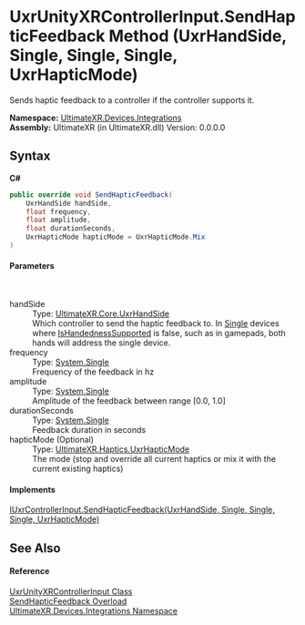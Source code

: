 # UxrUnityXRControllerInput.SendHapticFeedback Method (UxrHandSide, Single, Single, Single, UxrHapticMode)
 

Sends haptic feedback to a controller if the controller supports it.

**Namespace:**&nbsp;<a href="N_UltimateXR_Devices_Integrations">UltimateXR.Devices.Integrations</a><br />**Assembly:**&nbsp;UltimateXR (in UltimateXR.dll) Version: 0.0.0.0

## Syntax

**C#**<br />
``` C#
public override void SendHapticFeedback(
	UxrHandSide handSide,
	float frequency,
	float amplitude,
	float durationSeconds,
	UxrHapticMode hapticMode = UxrHapticMode.Mix
)
```


#### Parameters
&nbsp;<dl><dt>handSide</dt><dd>Type: <a href="T_UltimateXR_Core_UxrHandSide">UltimateXR.Core.UxrHandSide</a><br />Which controller to send the haptic feedback to. In <a href="T_UltimateXR_Devices_UxrControllerSetupType">Single</a> devices where <a href="P_UltimateXR_Devices_IUxrControllerInput_IsHandednessSupported">IsHandednessSupported</a> is false, such as in gamepads, both hands will address the single device.</dd><dt>frequency</dt><dd>Type: <a href="https://docs.microsoft.com/dotnet/api/system.single" target="_blank" rel="noopener noreferrer">System.Single</a><br />Frequency of the feedback in hz</dd><dt>amplitude</dt><dd>Type: <a href="https://docs.microsoft.com/dotnet/api/system.single" target="_blank" rel="noopener noreferrer">System.Single</a><br />Amplitude of the feedback between range [0.0, 1.0]</dd><dt>durationSeconds</dt><dd>Type: <a href="https://docs.microsoft.com/dotnet/api/system.single" target="_blank" rel="noopener noreferrer">System.Single</a><br />Feedback duration in seconds</dd><dt>hapticMode (Optional)</dt><dd>Type: <a href="T_UltimateXR_Haptics_UxrHapticMode">UltimateXR.Haptics.UxrHapticMode</a><br />The mode (stop and override all current haptics or mix it with the current existing haptics)</dd></dl>

#### Implements
<a href="M_UltimateXR_Devices_IUxrControllerInput_SendHapticFeedback">IUxrControllerInput.SendHapticFeedback(UxrHandSide, Single, Single, Single, UxrHapticMode)</a><br />

## See Also


#### Reference
<a href="T_UltimateXR_Devices_Integrations_UxrUnityXRControllerInput">UxrUnityXRControllerInput Class</a><br /><a href="Overload_UltimateXR_Devices_Integrations_UxrUnityXRControllerInput_SendHapticFeedback">SendHapticFeedback Overload</a><br /><a href="N_UltimateXR_Devices_Integrations">UltimateXR.Devices.Integrations Namespace</a><br />